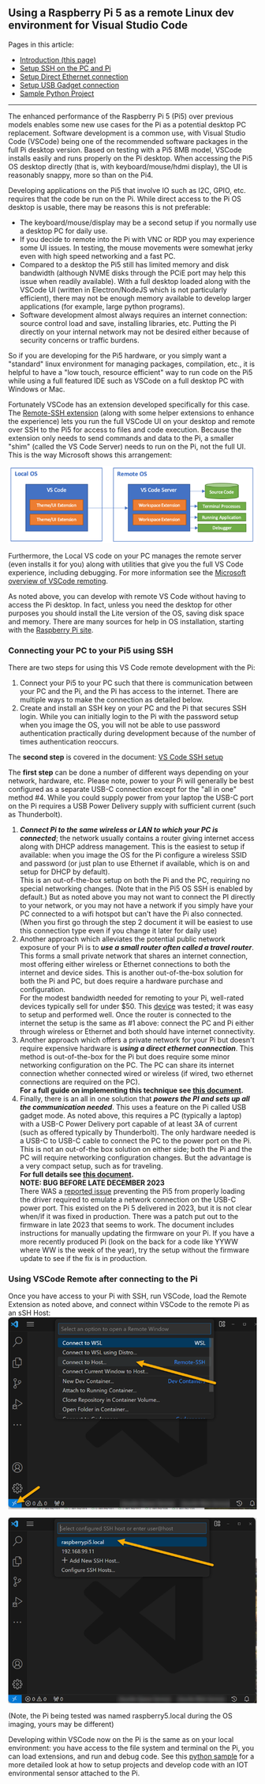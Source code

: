 ## Using a Raspberry Pi 5 as a remote Linux dev environment for Visual Studio Code

Pages in this article:
- [Introduction (this page)](./)
- [Setup SSH on the PC and Pi](rpi-ssh-vscode-setup)
- [Setup Direct Ethernet connection](rpi-vscode-ethernet)
- [Setup USB Gadget connection](rpi-usb-gadget)
- [Sample Python Project](python_sample_project)
<hr />
The enhanced performance of the Raspberry Pi 5 (Pi5) over previous models enables some new use cases for the Pi as a potential desktop PC replacement.  Software development is a common use, with Visual Studio Code (VSCode) being one of the recommended software packages in the full Pi desktop version.  Based on testing with a Pi5 8MB model, VSCode installs easily and runs properly on the Pi desktop.  When accessing the Pi5 OS desktop directly (that is, with keyboard/mouse/hdmi display), the UI is reasonably snappy, more so than on the Pi4.

Developing applications on the Pi5 that involve IO such as I2C, GPIO, etc. requires that the code be run on the Pi.  While direct access to the Pi OS desktop is usable, there may be reasons this is not preferable:
* The keyboard/mouse/display may be a second setup if you normally use a desktop PC for daily use.
* If you decide to remote into the Pi with VNC or RDP you may experience some UI issues.  In testing, the mouse movements were somewhat jerky even with high speed networking and a fast PC.
* Compared to a desktop the Pi5 still has limited memory and disk bandwidth (although NVME disks through the PCiE port may help this issue when readily available).  With a full desktop loaded along with the VSCode UI (written in Electron/NodeJS which is not particularly efficient), there may not be enough memory available to develop larger applications (for example, large python programs).
* Software development almost always requires an internet connection: source control load and save, installing libraries, etc.  Putting the Pi directly on your internal network may not be desired either because of security concerns or traffic burdens.

So if you are developing for the Pi5 hardware, or you simply want a "standard" linux environment for managing packages, compilation, etc., it is helpful to have a "low touch, resource efficient" way to run code on the Pi5 while using a full featured IDE such as VSCode on a full desktop PC with Windows or Mac.

Fortunately VSCode has an extension developed specifically for this case.  The [Remote-SSH extension](https://marketplace.visualstudio.com/items?itemName=ms-vscode-remote.remote-ssh) (along with some helper extensions to enhance the experience) lets you run the full VSCode UI on your desktop and remote over SSH to the Pi5 for access to files and code execution.  Because the extension only needs to send commands and data to the Pi, a smaller "shim" (called the VS Code Server) needs to run on the Pi, not the full UI. This is the way Microsoft shows this arrangement:

![Alt text](images/image.png)

Furthermore, the Local VS code on your PC manages the remote server (even installs it for you) along with utilities that give you the full VS Code experience, including debugging.  For more information see the 
[Microsoft overview of VSCode remoting](https://code.visualstudio.com/docs/remote/remote-overview).

As noted above, you can develop with remote VS Code without having to access the Pi desktop.  In fact, unless you need the desktop for other purposes you should install the Lite version of the OS, saving disk space and memory.  There are many sources for help in OS installation, starting with the [Raspberry Pi site](https://www.raspberrypi.com/documentation/computers/getting-started.html#installing-the-operating-system).

### Connecting your PC to your Pi5 using SSH

There are two steps for using this VS Code remote development with the Pi:
1. Connect your Pi5 to your PC such that there is communication between your PC and the Pi, and the Pi has access to the internet. There are multiple ways to make the connection as detailed below.
2. Create and install an SSH key on your PC and the Pi that secures SSH login.  While you can initially login to the Pi with the password setup when you image the OS, you will not be able to use password authentication practically during development because of the number of times authentication reoccurs.  

The **second step** is covered in the document:  [VS Code SSH setup](rpi-ssh-vscode-setup.md)

The **first step** can be done a number of different ways depending on your network, hardware, etc.  Please note, power to your Pi will generally be best configured as a separate USB-C connection except for the "all in one" method #4.  While you could supply power from your laptop the USB-C port on the Pi requires a USB Power Delivery supply with sufficient current (such as Thunderbolt).  
1. ***Connect Pi to the same wireless or LAN to which your PC is connected***; the network usually contains a router giving internet access along with DHCP address management.  This is the easiest to setup if available: when you image the OS for the Pi configure a wireless SSID and password (or just plan to use Ethernet if available, which is on and setup for DHCP by default).  
This is an out-of-the-box setup on both the Pi and the PC, requiring no special networking changes.  (Note that in the Pi5 OS SSH is enabled by default.) But as noted above you may not want to connect the PI directly to your network, or you may not have a network if you simply have your PC connected to a wifi hotspot but can't have the Pi also connected.  (When you first go through the step 2 document it will be easiest to use this connection type even if you change it later for daily use)
2. Another approach which alleviates the potential public network exposure of your Pi is to ***use a small router often called a travel router***.  This forms a small private network that shares an internet connection, most offering either wireless or Ethernet connections to both the internet and device sides.  This is another out-of-the-box solution for both the Pi and PC, but does require a hardware purchase and configuration.  
For the modest bandwidth needed for remoting to your Pi, well-rated devices typically sell for under $50.  This [device](https://a.co/d/faXdwOX) was tested; it was easy to setup and performed well.  Once the router is connected to the internet the setup is the same as #1 above: connect the PC and Pi either through wireless or Ethernet and both should have internet connectivity.
3. Another approach which offers a private network for your Pi but doesn't require expensive hardware is ***using a direct ethernet connection***.  This method is out-of-the-box for the Pi but does require some minor networking configuration on the PC.  The PC can share its internet connection whether connected wired or wireless (if wired, two ethernet connections are required on the PC).  
**For a full guide on implementing this technique see [this document](rpi-vscode-ethernet.md).**
4. Finally, there is an all in one solution that ***powers the PI and sets up all the communication needed***.  This uses a feature on the Pi called USB gadget mode.  As noted above, this requires a PC (typically a laptop) with a USB-C Power Delivery port capable of at least 3A of current (such as offered typically by Thunderbolt).  The only hardware needed is a USB-C to USB-C cable to connect the PC to the power port on the Pi.  This is not an out-of-the box solution on either side; both the Pi and the PC will require networking configuration changes.  But the advantage is a very compact setup, such as for traveling.  
**For full details see [this document](rpi-usb-gadget.md).**  
**NOTE: BUG BEFORE LATE DECEMBER 2023**  
There WAS a [reported issue](https://github.com/raspberrypi/bookworm-feedback/issues/77) preventing the Pi5 from properly loading the driver required to emulate a network connection on the USB-C power port.  This existed on the Pi 5 delivered in 2023, but it is not clear when/if it was fixed in production.  There was a patch put out to the firmware in late 2023 that seems to work.  The document includes instructions for manually updating the firmware on your Pi. If you have a more recently produced Pi (look on the back for a code like YYWW where WW is the week of the year), try the setup without the firmware update to see if the fix is in production.

### Using VSCode Remote after connecting to the Pi
Once you have access to your Pi with SSH, run VSCode, load the Remote Extension as noted above, and connect within VSCode to the remote Pi as an sSH Host:
![remote-1](images/remote-1.png)

![remote-2](images/remote-2.png)

(Note, the Pi being tested was named raspberry5.local during the OS imaging, yours may be different)

Developing within VSCode now on the Pi is the same as on your local environment: you have access to the file system and terminal on the Pi, you can load extensions, and run and debug code.  See this [python sample](python_sample_project.md) for a more detailed look at how to setup projects and develop code with an IOT environmental sensor attached to the Pi.

